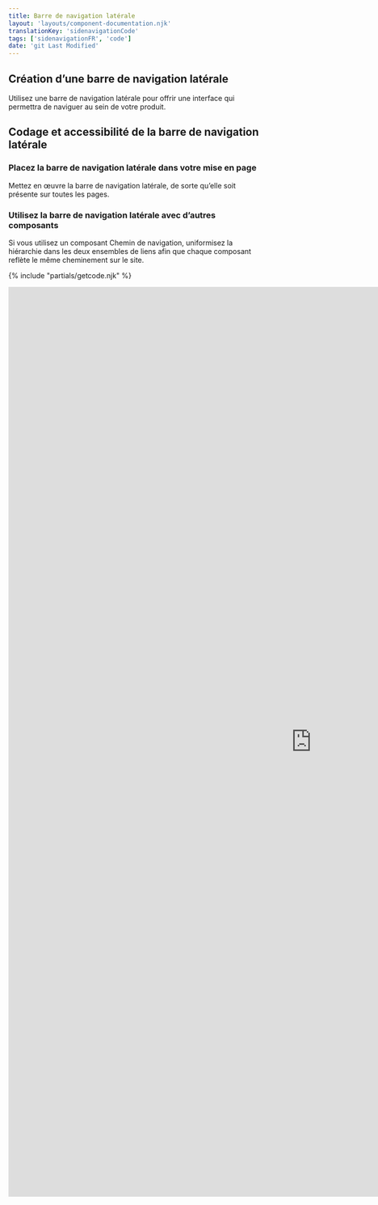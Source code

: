 ```yaml
---
title: Barre de navigation latérale
layout: 'layouts/component-documentation.njk'
translationKey: 'sidenavigationCode'
tags: ['sidenavigationFR', 'code']
date: 'git Last Modified'
---
```


## Création d’une barre de navigation latérale

Utilisez une barre de navigation latérale pour offrir une interface qui permettra de naviguer au sein de votre produit.

## Codage et accessibilité de la barre de navigation latérale

### Placez la barre de navigation latérale dans votre mise en page

Mettez en œuvre la barre de navigation latérale, de sorte qu’elle soit présente sur toutes les pages.

### Utilisez la barre de navigation latérale avec d’autres composants

Si vous utilisez un composant Chemin de navigation, uniformisez la hiérarchie dans les deux ensembles de liens afin que chaque composant reflète le même cheminement sur le site.

{% include "partials/getcode.njk" %}

<iframe
  title="Survol des propriétés et des évènements relatifs à gcds-side-nav."
  src="https://cds-snc.github.io/gcds-components/iframe.html?viewMode=docs&demo=true&singleStory=true&id=components-side-navigation--events-properties&lang=fr"
  width="1200"
  height="1800"
  style="display: block; margin: 0 auto;"
  frameBorder="0"
  allow="clipboard-write"
></iframe>
